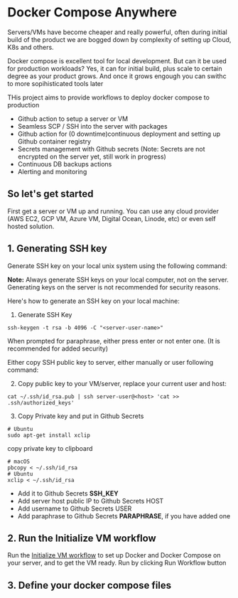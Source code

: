 # Docker Compose Anywhere
Servers/VMs have become cheaper and really powerful, often during initial build of the product we are bogged down by complexity of setting up Cloud, K8s and others.

Docker compose is excellent tool for local development. But can it be used for production workloads? Yes, it can for initial build, plus scale to certain degree as your product grows. And once it grows engough you can swithc to more sopihisticated tools later

THis project aims to provide workflows to deploy docker compose to production
- Github action to setup a server or VM
- Seamless SCP / SSH into the server with packages
- Github action for (0 downtime)continuous deployment and setting up Github container registry
- Secrets management with Github secrets (Note: Secrets are not encrypted on the server yet, still work in progress)
- Continuous DB backups actions
- Alerting and monitoring


## So let's get started
First get a server or VM up and running. You can use any cloud provider (AWS EC2, GCP VM, Azure VM, Digital Ocean, Linode, etc) or even self hosted solution.

## 1. Generating SSH key

Generate SSH key on your local unix system using the following command:


**Note:** Always generate SSH keys on your local computer, not on the server. Generating keys on the server is not recommended for security reasons.

Here's how to generate an SSH key on your local machine:

1. Generate SSH Key
```
ssh-keygen -t rsa -b 4096 -C "<server-user-name>"
```
When prompted for paraphrase, either press enter or not enter one. (It is recommended for added security) 

Either copy SSH public key to server, either manually or user following command:

2. Copy public key to your VM/server, replace your current user and host:
```
cat ~/.ssh/id_rsa.pub | ssh server-user@<host> 'cat >> .ssh/authorized_keys'
```

3. Copy Private key and put in Github Secrets
```
# Ubuntu
sudo apt-get install xclip
```

copy private key to clipboard
```
# macOS
pbcopy < ~/.ssh/id_rsa
# Ubuntu
xclip < ~/.ssh/id_rsa
```

- Add it to Github Secrets **SSH_KEY**
- Add server host public IP to Github Secrets HOST
- Add username to Github Secrets USER
- Add paraphrase to Github Secrets **PARAPHRASE**, if you have added one

## 2. Run the Initialize VM workflow
Run the [Initialize VM workflow](https://github.com/hadijaveed/docker-compose-anywhere/actions/workflows/vm_init.yml) to set up Docker and Docker Compose on your server, and to get the VM ready. Run by clicking Run Workflow button

## 3. Define your docker compose files


